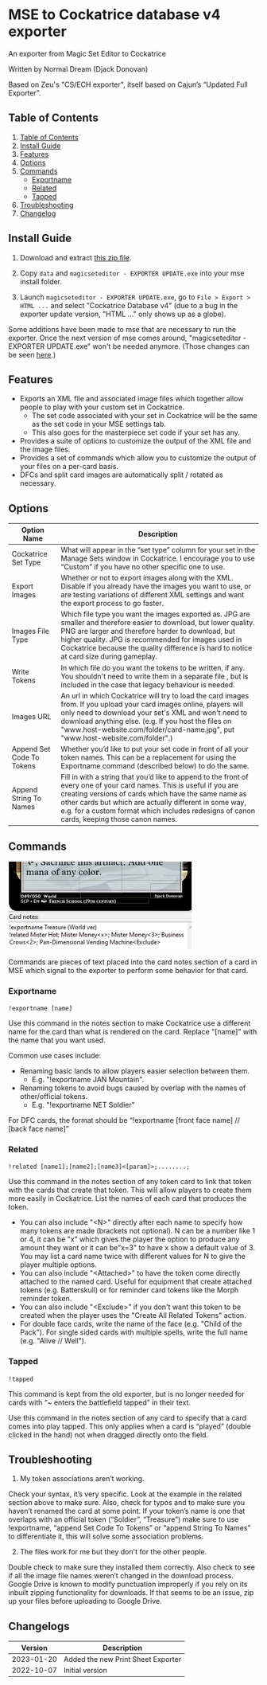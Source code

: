 # MSE to Cockatrice database v4 exporter

An exporter from Magic Set Editor to Cockatrice

Written by Normal Dream (Djack Donovan)

Based on Zeu's "CS/ECH exporter", itself based on Cajun’s “Updated Full Exporter”.


<!-- TABLE OF CONTENTS -->
## Table of Contents
<ol>
  <li><a href="#table-of-contents">Table of Contents</a></li>
  <li><a href="#install-guide">Install Guide</a></li>
  <li><a href="#features">Features</a></li>
  <li><a href="#options">Options</a></li>
  <li>
    <a href="#commands">Commands</a>
    <ul>
      <li><a href="#exportname">Exportname</a></li>
      <li><a href="#related">Related</a></li>
      <li><a href="#tapped">Tapped</a></li>
    </ul>
  </li>
  <li><a href="#troubleshooting">Troubleshooting</a></li>
  <li><a href="#changelog">Changelog</a></li>
</ol>


<!-- INSTALL GUIDE -->
## Install Guide

1. Download and extract [this zip file](https://github.com/djackddonovan/mse-cockatrice-v4-exporter/archive/master.zip).

2. Copy `data` and `magicseteditor - EXPORTER UPDATE.exe` into your mse install folder.

3. Launch `magicseteditor - EXPORTER UPDATE.exe`, go to `File > Export > HTML ...` and select "Cockatrice Database v4" (due to a bug in the exporter update version, "HTML ..." only shows up as a globe).

Some additions have been made to mse that are necessary to run the exporter. Once the next version of mse comes around, "magicseteditor - EXPORTER UPDATE.exe" won't be needed anymore. (Those changes can be seen [here](https://github.com/twanvl/MagicSetEditor2/compare/master...djackddonovan:MagicSetEditor2:master).)

<!-- FEATURES -->
## Features

* Exports an XML file and associated image files which together allow people to play with your custom set in Cockatrice.
  * The set code associated with your set in Cockatrice will be the same as the set code in your MSE settings tab.
  * This also goes for the masterpiece set code if your set has any.
* Provides a suite of options to customize the output of the XML file and the image files.
* Provides a set of commands which allow you to customize the output of your files on a per-card basis.
* DFCs and split card images are automatically split / rotated as necessary.


<!-- OPTIONS -->
## Options

| Option Name                      | Description                                                      |
|----------------------------------|------------------------------------------------------------------|
| Cockatrice Set Type              | What will appear in the “set type” column for your set in the Manage Sets window in Cockatrice. I encourage you to use “Custom” if you have no other specific one to use. |
| Export Images                    | Whether or not to export images along with the XML. Disable if you already have the images you want to use, or are testing variations of different XML settings and want the export process to go faster. |
| Images File Type                 | Which file type you want the images exported as. JPG are smaller and therefore easier to download, but lower quality. PNG are larger and therefore harder to download, but higher quality. JPG is recommended for images used in Cockatrice because the quality difference is hard to notice at card size during gameplay. |
| Write Tokens                     | In which file do you want the tokens to be written, if any. You shouldn't need to write them in a separate file , but is included in the case that legacy behaviour is needed. |
| Images URL                       | An url in which Cockatrice will try to load the card images from. If you upload your card images online, players will only need to download your set's XML and won't need to download anything else. (e.g. If you host the files on "w<span>ww.</span>host-website.com/folder/card-name.jpg", put "w<span>ww.</span>host-website.com/folder".)
| Append Set Code To Tokens        | Whether you’d like to put your set code in front of all your token names. This can be a replacement for using the Exportname command (described below) to do the same. |
| Append String To Names           | Fill in with a string that you’d like to append to the front of every one of your card names. This is useful if you are creating versions of cards which have the same name as other cards but which are actually different in some way, e.g. for a custom format which includes redesigns of canon cards, keeping those canon names. |



<!-- COMMANDS -->
## Commands

<img src="data/magic-cockatrice-database-v4.mse-export-template/commands-doc.png" alt="Commands Example">

Commands are pieces of text placed into the card notes section of a card in MSE which signal to the exporter to perform some behavior for that card.

### Exportname
```
!exportname [name]
```

Use this command  in the notes section to make Cockatrice use a different name for the card than what is rendered on the card. Replace "\[name\]" with the name that you want used.

Common use cases include:
* Renaming basic lands to allow players easier selection between them.
  * E.g. "!exportname JAN Mountain".
* Renaming tokens to avoid bugs caused by overlap with the names of other/official tokens.
  * E.g. "!exportname NET Soldier"

For DFC cards, the format should be “!exportname \[front face name\] // \[back face name\]”


### Related

```
!related [name1];[name2];[name3]<[param]>;........;
```

Use this command in the notes section of any token card to link that token with the cards that create that token.
This will allow players to create them more easily in Cockatrice. List the names of each card that produces the token.
* You can also include "\<N\>" directly after each name to specify how many tokens are made (brackets not optional). N can be a number like 1 or 4, it can be "x" which gives the player the option to produce any amount they want or it can be"x=3" to have x show a default value of 3. You may list a card name twice with different values for N to give the player multiple options.
* You can also include "\<Attached\>" to have the token come directly attached to the named card. Useful for equipment that create attached tokens (e.g. Batterskull) or for reminder card tokens like the Morph reminder token.
* You can also include "\<Exclude\>" if you don't want this token to be created when the player uses the "Create All Related Tokens" action.
* For double face cards, write the name of the face (e.g. "Child of the Pack"). For single sided cards with multiple spells, write the full name (e.g. "Alive // Well").


### Tapped
```
!tapped
```

This command is kept from the old exporter, but is no longer needed for cards with “~ enters the battlefield tapped” in their text.

Use this command in the notes section of any card to specify that a card comes into play tapped. This only applies when a card is “played” (double clicked in the hand) not when dragged directly onto the field.

<!-- TROUBLESHOOTING -->
## Troubleshooting

1. My token associations aren’t working.

Check your syntax, it’s very specific. Look at the example in the related section above to make sure. Also, check for typos and to make sure you haven’t renamed the card at some point. If your token’s name is one that overlaps with an official token (“Soldier”, “Treasure”) make sure to use !exportname, “append Set Code To Tokens” or “append String To Names” to differentiate it, this will solve some association problems.

2. The files work for me but they don't for the other people.

Double check to make sure they installed them correctly. Also check to see if all the image file names weren’t changed in the download process. Google Drive is known to modify punctuation improperly if you rely on its inbuilt zipping functionality for downloads. If that seems to be an issue, zip up your files before uploading to Google Drive.

<!-- CHANGELOGS -->
## Changelogs

| Version         | Description                                            |
|-----------------|--------------------------------------------------------|
| 2023-01-20      | Added the new Print Sheet Exporter                     |
| 2022-10-07      | Initial version                                        |

